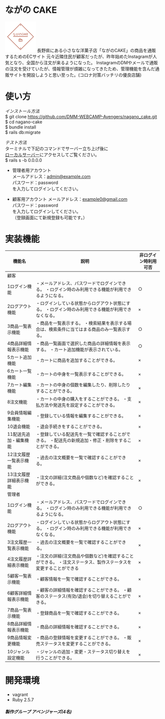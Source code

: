 # ながの CAKE
<img src="app/assets/images/logo.png" width="100" height="100">
長野県にある小さなな洋菓子店「ながのCAKE」の商品を通販するためのECサイト  
元々近隣住民が顧客だったが、昨年始めたInstagramが人気となり、全国から注文が来るようになった。  
InstagramのDMやメールで通販の注文を受けていたが、情報管理が煩雑になってきたため、管理機能を含んだ通販サイトを開設しようと思い至った。(コロナ対策バッチリの優良店舗)

# 使い方
_インストール方法_  
    $ git clone https://github.com/DMM-WEBCAMP-Avengers/nagano_cake.git  
    $ cd nagano-cake  
    $ bundle install  
    $ rails db:migrate  


_テスト方法_  
ターミナルで下記のコマンドでサーバー立ち上げ後に  
[ローカルサーバー](http://localhost:3000)にアクセスしてご覧ください。  
    $ rails s -b 0.0.0.0  

- 管理者用アカウント  
メールアドレス：admin@example.com  
パスワード：password  
を入力してログインしてください。  

- 顧客用アカウント
メールアドレス：example0@gmail.com  
パスワード：password  
を入力してログインしてください。  
（登録画面にて新規登録も可能です。）  


# 実装機能

| 機能名 | 説明 |非ログイン時利用可否|
|---|---|---|
|顧客|||
| 1ログイン機能 |・メールアドレス、パスワードでログインできる。 ・ログイン時のみ利用できる機能が利用できるようになる。|○|
|2ログアウト機能|・ログインしている状態からログアウト状態にする。 ・ログイン時のみ利用できる機能が利用できなくなる。|×|
|3商品一覧表示機能|・商品を一覧表示する。 ・検索結果を表示する場合は、検索条件に当てはまる商品のみ一覧表示する。|○|
|4商品詳細情報表示機能|・商品一覧画面で選択した商品の詳細情報を表示する。 ・カート追加機能が表示されている。|○|
|5カート追加機能|・カートに商品を追加することができる。|×|
|6カート一覧機能|・カートの中身を一覧表示することができる。|×|
|7カート編集機能|・カートの中身の個数を編集したり、削除したりすることができる。|×|
|8注文機能|・カートの中身の購入をすることができる。 ・支払方法や発送先を設定することができる。|×|
|9会員情報編集機能|・登録している情報を編集することができる。|×|
|10退会機能|・退会手続きをすることができる。|×|
|11配送先追加・編集機能|・登録している配送先を一覧で確認することができる。 ・配送先の新規追加・修正・削除をすることができる。|×|
|12注文履歴一覧表示機能|・過去の注文概要を一覧で確認することができる。|×|
|13注文履歴詳細表示機能|・注文の詳細(注文商品や個数など)を確認することができる。|×|
|管理者|||
|1ログイン機能|・メールアドレス、パスワードでログインできる。 ・ログイン時のみ利用できる機能が利用できるようになる。|○|
|2ログアウト機能|・ログインしている状態からログアウト状態にする。 ・ログイン時のみ利用できる機能が利用できなくなる。|×|
|3注文履歴一覧表示機能|・過去の注文概要を一覧で確認することができる。|×|
|4注文履歴詳細表示機能|・注文の詳細(注文商品や個数など)を確認することができる。 ・注文ステータス、製作ステータスを変更することができる|×|
|5顧客一覧表示機能|・顧客情報を一覧で確認することができる。|×|
|6顧客詳細情報表示機能|・顧客の詳細情報を確認することができる。 ・顧客のステータス(有効/退会)を切り替えることができる。|×|
|7商品一覧表示機能|・登録商品を一覧で確認することができる。|×|
|8商品詳細情報表示機能|・商品の詳細情報を確認することができる。|×|
|9商品情報変更機能|・商品の登録情報を変更することができる。 ・販売ステータスを変更することができる。|×|
|10ジャンル設定機能|・ジャンルの追加・変更・ステータス切り替えを行うことができる。|×|

# 開発環境
- vagrant
- Ruby 2.5.7

##### 製作グループ アベンジャーズ(4名)